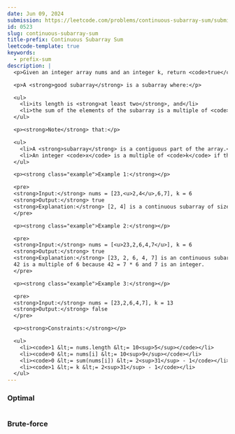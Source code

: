 ```yaml
---
date: Jun 09, 2024
submission: https://leetcode.com/problems/continuous-subarray-sum/submissions/1282147154
id: 0523
slug: continuous-subarray-sum
title-prefix: Continuous Subarray Sum
leetcode-template: true
keywords:
  - prefix-sum
description: |
  <p>Given an integer array nums and an integer k, return <code>true</code> <em>if </em><code>nums</code><em> has a <strong>good subarray</strong> or </em><code>false</code><em> otherwise</em>.</p>

  <p>A <strong>good subarray</strong> is a subarray where:</p>

  <ul>
    <li>its length is <strong>at least two</strong>, and</li>
    <li>the sum of the elements of the subarray is a multiple of <code>k</code>.</li>
  </ul>

  <p><strong>Note</strong> that:</p>

  <ul>
    <li>A <strong>subarray</strong> is a contiguous part of the array.</li>
    <li>An integer <code>x</code> is a multiple of <code>k</code> if there exists an integer <code>n</code> such that <code>x = n * k</code>. <code>0</code> is <strong>always</strong> a multiple of <code>k</code>.</li>
  </ul>

  <p><strong class="example">Example 1:</strong></p>

  <pre>
  <strong>Input:</strong> nums = [23,<u>2,4</u>,6,7], k = 6
  <strong>Output:</strong> true
  <strong>Explanation:</strong> [2, 4] is a continuous subarray of size 2 whose elements sum up to 6.
  </pre>

  <p><strong class="example">Example 2:</strong></p>

  <pre>
  <strong>Input:</strong> nums = [<u>23,2,6,4,7</u>], k = 6
  <strong>Output:</strong> true
  <strong>Explanation:</strong> [23, 2, 6, 4, 7] is an continuous subarray of size 5 whose elements sum up to 42.
  42 is a multiple of 6 because 42 = 7 * 6 and 7 is an integer.
  </pre>

  <p><strong class="example">Example 3:</strong></p>

  <pre>
  <strong>Input:</strong> nums = [23,2,6,4,7], k = 13
  <strong>Output:</strong> false
  </pre>

  <p><strong>Constraints:</strong></p>

  <ul>
    <li><code>1 &lt;= nums.length &lt;= 10<sup>5</sup></code></li>
    <li><code>0 &lt;= nums[i] &lt;= 10<sup>9</sup></code></li>
    <li><code>0 &lt;= sum(nums[i]) &lt;= 2<sup>31</sup> - 1</code></li>
    <li><code>1 &lt;= k &lt;= 2<sup>31</sup> - 1</code></li>
  </ul>
---
```


### Optimal

```ts {include="index.ts"}

```

### Brute-force

```ts {include="bruteforce.ts"}

```
